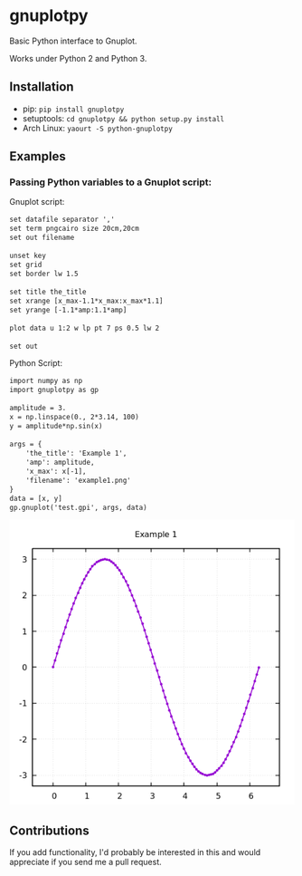 # gnuplotpy
Basic Python interface to Gnuplot.

Works under Python 2 and Python 3.

##  Installation
* pip: `pip install gnuplotpy`
* setuptools: `cd gnuplotpy && python setup.py install`
* Arch Linux: `yaourt -S python-gnuplotpy`

## Examples
### Passing Python variables to a Gnuplot script:

Gnuplot script:

	set datafile separator ','
	set term pngcairo size 20cm,20cm
	set out filename

	unset key
	set grid
	set border lw 1.5

	set title the_title
	set xrange [x_max-1.1*x_max:x_max*1.1]
	set yrange [-1.1*amp:1.1*amp]

	plot data u 1:2 w lp pt 7 ps 0.5 lw 2

	set out

Python Script:

	import numpy as np
	import gnuplotpy as gp

	amplitude = 3.
	x = np.linspace(0., 2*3.14, 100)
	y = amplitude*np.sin(x)

	args = {
	    'the_title': 'Example 1',
	    'amp': amplitude,
	    'x_max': x[-1],
	    'filename': 'example1.png'
	}
	data = [x, y]
	gp.gnuplot('test.gpi', args, data)
	
![Example 1](./examples/example1.png) 

## Contributions
If you add functionality, I'd probably be interested in this and would
appreciate if you send me a pull request.
